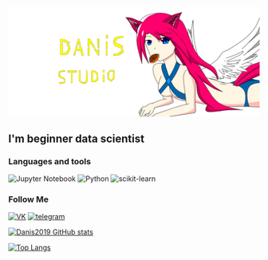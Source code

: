 [![Header](https://github.com/Danis2019/Danis2019/blob/main/assets/danis%20studio.jpg)](https://t.me/danisbatyrshin)

## I'm beginner data scientist

### Languages and tools
![Jupyter Notebook](https://img.shields.io/badge/-Jupyter_Notebook-FF7B0A?style=for-the-badge&logo=jupyter&logoColor=FFEDFB)
![Python](https://img.shields.io/badge/-Python-2DE03B?style=for-the-badge&logo=python&logoColor=FFEDFB)
![scikit-learn](https://img.shields.io/badge/-sklearn-2DBBE0?style=for-the-badge&logo=scikit-learn&logoColor=FFEDFB)

### Follow Me
[![VK](https://img.shields.io/badge/-vkontakte-2DBBE0?style=for-the-badge&logo=vk&logoColor=FFEDFB)](https://vk.com/id223784802)
[![telegram](https://img.shields.io/badge/-telegram-1552B5?style=for-the-badge&logo=telegram&logoColor=FFEDFB)](https://t.me/danisbatyrshin)

[![Danis2019 GitHub stats](https://github-readme-stats.vercel.app/api?username=Danis2019&show_icons=true)](https://github.com/anuraghazra/github-readme-stats)

[![Top Langs](https://github-readme-stats.vercel.app/api/top-langs/?username=Danis2019&layout=compact)](https://github.com/anuraghazra/github-readme-stats)
<!--
**Danis2019/Danis2019** is a ✨ _special_ ✨ repository because its `README.md` (this file) appears on your GitHub profile.

Here are some ideas to get you started:

- 🔭 I’m currently working on ...
- 🌱 I’m currently learning ...
- 👯 I’m looking to collaborate on ...
- 🤔 I’m looking for help with ...
- 💬 Ask me about ...
- 📫 How to reach me: ...
- 😄 Pronouns: ...
- ⚡ Fun fact: ...
-->
